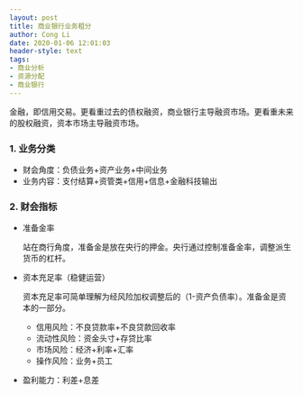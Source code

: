 ```yaml
---
layout: post
title: 商业银行业务粗分
author: Cong Li 
date: 2020-01-06 12:01:03
header-style: text
tags:
- 商业分析
- 资源分配
- 商业银行
---
```

金融，即信用交易。更看重过去的债权融资，商业银行主导融资市场。更看重未来的股权融资，资本市场主导融资市场。

### 1. 业务分类

  * 财会角度：负债业务+资产业务+中间业务
  * 业务内容：支付结算+资管类+信用+信息+金融科技输出

### 2. 财会指标

  * 准备金率

      站在商行角度，准备金是放在央行的押金。央行通过控制准备金率，调整派生货币的杠杆。

  * 资本充足率（稳健运营） 
    
      资本充足率可简单理解为经风险加权调整后的（1-资产负债率）。准备金是资本的一部分。
      
      * 信用风险：不良贷款率+不良贷款回收率
      * 流动性风险：资金头寸+存贷比率
      * 市场风险：经济+利率+汇率
      * 操作风险：业务+员工
      
  * 盈利能力：利差+息差